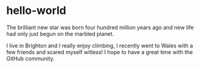 # hello-world
The brilliant new star was born four hundred million years ago and new life had only just begun on the marbled planet.

I live in Brighton and I really enjoy climbing, I recently went to Wales with a few friends and scared myself witless!
I hope to have a great time with the GitHub community.
